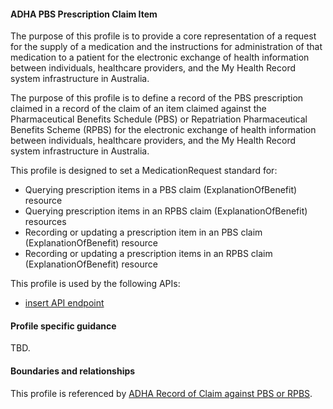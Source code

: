 #### ADHA PBS Prescription Claim Item
The purpose of this profile is to provide a core representation of a request for the supply of a medication and the instructions for administration of that medication to a patient for the electronic exchange of health information between individuals, healthcare providers, and the My Health Record system infrastructure in Australia.

The purpose of this profile is to define a record of the PBS prescription claimed in a record of the claim of an item claimed against the Pharmaceutical Benefits Schedule (PBS) or Repatriation Pharmaceutical Benefits Scheme (RPBS) for the electronic exchange of health information between individuals, healthcare providers, and the My Health Record system infrastructure in Australia.

This profile is designed to set a MedicationRequest standard for:
* Querying prescription items in a PBS claim (ExplanationOfBenefit) resource
* Querying prescription items in an RPBS claim (ExplanationOfBenefit) resources
* Recording or updating a prescription item in an PBS claim (ExplanationOfBenefit) resource
* Recording or updating a prescription items in an RPBS claim (ExplanationOfBenefit) resource

This profile is used by the following APIs:
* [insert API endpoint](StructureDefinition-TBD-1.html)


#### Profile specific guidance
TBD.


#### Boundaries and relationships
This profile is referenced by 
[ADHA Record of Claim against PBS or RPBS](StructureDefinition-dh-explanationofbenefit-medicare-pbs-1.html).